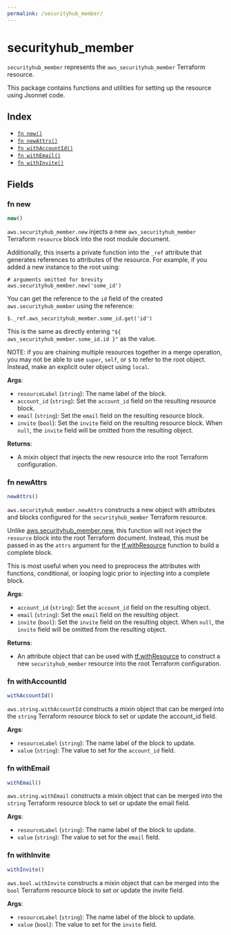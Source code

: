 ```yaml
---
permalink: /securityhub_member/
---
```


# securityhub_member

`securityhub_member` represents the `aws_securityhub_member` Terraform resource.



This package contains functions and utilities for setting up the resource using Jsonnet code.


## Index

* [`fn new()`](#fn-new)
* [`fn newAttrs()`](#fn-newattrs)
* [`fn withAccountId()`](#fn-withaccountid)
* [`fn withEmail()`](#fn-withemail)
* [`fn withInvite()`](#fn-withinvite)

## Fields

### fn new

```ts
new()
```


`aws.securityhub_member.new` injects a new `aws_securityhub_member` Terraform `resource`
block into the root module document.

Additionally, this inserts a private function into the `_ref` attribute that generates references to attributes of the
resource. For example, if you added a new instance to the root using:

    # arguments omitted for brevity
    aws.securityhub_member.new('some_id')

You can get the reference to the `id` field of the created `aws.securityhub_member` using the reference:

    $._ref.aws_securityhub_member.some_id.get('id')

This is the same as directly entering `"${ aws_securityhub_member.some_id.id }"` as the value.

NOTE: if you are chaining multiple resources together in a merge operation, you may not be able to use `super`, `self`,
or `$` to refer to the root object. Instead, make an explicit outer object using `local`.

**Args**:
  - `resourceLabel` (`string`): The name label of the block.
  - `account_id` (`string`): Set the `account_id` field on the resulting resource block.
  - `email` (`string`): Set the `email` field on the resulting resource block.
  - `invite` (`bool`): Set the `invite` field on the resulting resource block. When `null`, the `invite` field will be omitted from the resulting object.

**Returns**:
- A mixin object that injects the new resource into the root Terraform configuration.


### fn newAttrs

```ts
newAttrs()
```


`aws.securityhub_member.newAttrs` constructs a new object with attributes and blocks configured for the `securityhub_member`
Terraform resource.

Unlike [aws.securityhub_member.new](#fn-new), this function will not inject the `resource`
block into the root Terraform document. Instead, this must be passed in as the `attrs` argument for the
[tf.withResource](https://github.com/tf-libsonnet/core/tree/main/docs#fn-withresource) function to build a complete block.

This is most useful when you need to preprocess the attributes with functions, conditional, or looping logic prior to
injecting into a complete block.

**Args**:
  - `account_id` (`string`): Set the `account_id` field on the resulting object.
  - `email` (`string`): Set the `email` field on the resulting object.
  - `invite` (`bool`): Set the `invite` field on the resulting object. When `null`, the `invite` field will be omitted from the resulting object.

**Returns**:
  - An attribute object that can be used with [tf.withResource](https://github.com/tf-libsonnet/core/tree/main/docs#fn-withresource) to construct a new `securityhub_member` resource into the root Terraform configuration.


### fn withAccountId

```ts
withAccountId()
```

`aws.string.withAccountId` constructs a mixin object that can be merged into the `string`
Terraform resource block to set or update the account_id field.



**Args**:
  - `resourceLabel` (`string`): The name label of the block to update.
  - `value` (`string`): The value to set for the `account_id` field.


### fn withEmail

```ts
withEmail()
```

`aws.string.withEmail` constructs a mixin object that can be merged into the `string`
Terraform resource block to set or update the email field.



**Args**:
  - `resourceLabel` (`string`): The name label of the block to update.
  - `value` (`string`): The value to set for the `email` field.


### fn withInvite

```ts
withInvite()
```

`aws.bool.withInvite` constructs a mixin object that can be merged into the `bool`
Terraform resource block to set or update the invite field.



**Args**:
  - `resourceLabel` (`string`): The name label of the block to update.
  - `value` (`bool`): The value to set for the `invite` field.
